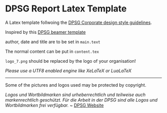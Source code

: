 # DPSG Report Latex Template

A Latex template follwoing the [DPSG Corporate design style guidelines](https://dpsg.de/sites/default/files/2021-04/dpsg_corporate_design_leitfaden.pdf).

Inspired by this [DPSG beamer template](https://github.com/fabianlipp/latex-dpsg)

author, date and title are to be set in ```main.text```

The normal content can be put in ```content.tex```

```logo_7.png``` should be replaced by the logo of your organisation!

*Please use a UTF8 enabled engine like XeLaTeX or LuaLaTeX*

---
Some of the pictures and logos used may be protected by copyright.

*Logos und Wortbildmarken sind urheberrechtlich und teilweise auch markenrechtlich geschützt. Für die Arbeit in der DPSG sind alle Logos und Wortbildmarken frei verfügbar.* ~ [DPSG Website](http://www.dpsg.de/de/vorlagen)
